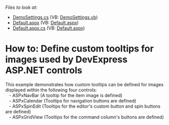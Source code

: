 <!-- default file list -->
*Files to look at*:

* [DemoSettings.cs](./CS/WebSite/App_Code/DemoSettings.cs) (VB: [DemoSettings.vb](./VB/WebSite/App_Code/DemoSettings.vb))
* [Default.aspx](./CS/WebSite/Default.aspx) (VB: [Default.aspx](./VB/WebSite/Default.aspx))
* [Default.aspx.cs](./CS/WebSite/Default.aspx.cs) (VB: [Default.aspx](./VB/WebSite/Default.aspx))
<!-- default file list end -->
# How to: Define custom tooltips for images used by DevExpress ASP.NET controls


<p>This example demonstrates how custom tooltips can be defined for images displayed within the following four controls:<br />
   - ASPxNavBar (A tooltip for the item image is defined)<br />
   - ASPxCalendar (Tooltips for navigation buttons are defined)<br />
   - ASPxSpinEdit (Tooltips for the editor's custom button and spin buttons are defined)<br />
   - ASPxGridView (Tooltips for the command column's buttons are defined)</p>

<br/>


